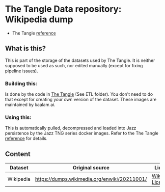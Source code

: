 # The Tangle Data repository: Wikipedia dump

 * The Tangle [reference](https://kaalam.github.io/jazz_reference/reference_docker_tangle_server.html)


## What is this?

This is part of the storage of the datasets used by The Tangle. It is neither supposed to be used as such, nor edited manually (except
for fixing pipeline issues).


### Building this:

Is done by the code in [The Tangle](https://github.com/kaalam/thetangle) (See ETL folder). You don't need to do that except for creating
your own version of the dataset. These images are maintained by kaalam.ai.


### Using this:

This is automatically pulled, decompressed and loaded into Jazz persistence by the Jazz TNG series docker images. Refer to the
The Tangle [reference](https://kaalam.github.io/jazz_reference/reference_docker_tangle_server.html) for details.

## Content

| Dataset   | Original source                              | License                                                     |
| --------- | -------------------------------------------- | ----------------------------------------------------------- |
| Wikipedia | https://dumps.wikimedia.org/enwiki/20211001/ | [Wikimedia License](https://dumps.wikimedia.org/legal.html) |
